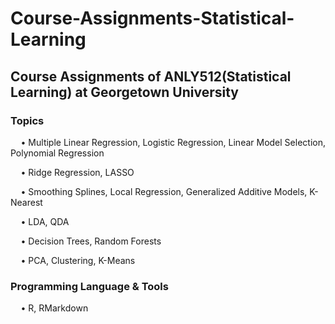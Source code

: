 # Course-Assignments-Statistical-Learning

## Course Assignments of ANLY512(Statistical Learning) at Georgetown University

### Topics
$\quad$• Multiple Linear Regression, Logistic Regression, Linear Model Selection, Polynomial Regression

$\quad$• Ridge Regression, LASSO  

$\quad$• Smoothing Splines, Local Regression, Generalized Additive Models, K-Nearest

$\quad$• LDA, QDA  

$\quad$• Decision Trees, Random Forests

$\quad$• PCA, Clustering, K-Means

### Programming Language & Tools
$\quad$• R, RMarkdown
